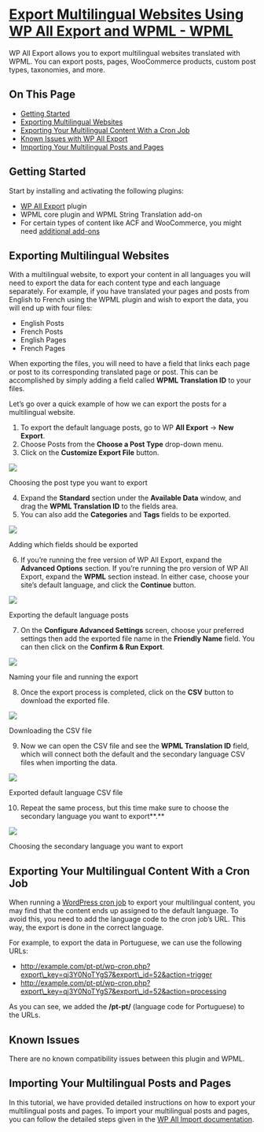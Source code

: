 # [Export Multilingual Websites Using WP All Export and WPML - WPML](https://wpml.org/documentation/plugins-compatibility/export-multilingual-websites-using-wp-all-export-wpml/#Known-Issues)

WP All Export allows you to export multilingual websites translated with WPML. You can export posts, pages, WooCommerce products, custom post types, taxonomies, and more.

## On This Page[](https://wpml.org/documentation/plugins-compatibility/export-multilingual-websites-using-wp-all-export-wpml/#on-this-page)

-   [Getting Started](https://wpml.org/documentation/plugins-compatibility/export-multilingual-websites-using-wp-all-export-wpml/#getting-started)
-   [Exporting Multilingual Websites](https://wpml.org/documentation/plugins-compatibility/export-multilingual-websites-using-wp-all-export-wpml/#Exporting-Multilingual-Websites)
-   [Exporting Your Multilingual Content With a Cron Job](https://wpml.org/documentation/plugins-compatibility/export-multilingual-websites-using-wp-all-export-wpml/#Exporting-Your-Multilingual-Content-With-a-Cron-Job)
-   [Known Issues with WP All Export](https://wpml.org/documentation/plugins-compatibility/export-multilingual-websites-using-wp-all-export-wpml/#Known-Issues)
-   [Importing Your Multilingual Posts and Pages](https://wpml.org/documentation/plugins-compatibility/export-multilingual-websites-using-wp-all-export-wpml/#Importing-Your-Multilingual-Posts-and-Pages)

## Getting Started[](https://wpml.org/documentation/plugins-compatibility/export-multilingual-websites-using-wp-all-export-wpml/#getting-started)

Start by installing and activating the following plugins:

-   [WP All Export](http://www.wpallimport.com/export/) plugin
-   WPML core plugin and WPML String Translation add-on
-   For certain types of content like ACF and WooCommerce, you might need [additional add-ons](https://www.wpallimport.com/some-wp-all-export-functionality-is-moving-to-add-ons/)

## Exporting Multilingual Websites[](https://wpml.org/documentation/plugins-compatibility/export-multilingual-websites-using-wp-all-export-wpml/#Exporting-Multilingual-Websites)

With a multilingual website, to export your content in all languages you will need to export the data for each content type and each language separately. For example, if you have translated your pages and posts from English to French using the WPML plugin and wish to export the data, you will end up with four files:

-   English Posts
-   French Posts
-   English Pages
-   French Pages

When exporting the files, you will need to have a field that links each page or post to its corresponding translated page or post. This can be accomplished by simply adding a field called **WPML Translation ID** to your files.

Let’s go over a quick example of how we can export the posts for a multilingual website.

1.  To export the default language posts, go to WP **All Export** → **New Export**.
2.  Choose Posts from the **Choose a Post Type** drop-down menu.
3.  Click on the **Customize Export File** button.

[![](https://cdn.wpml.org/wp-content/uploads/2021/08/wpml-wp-all-export-select-post-type-1.png)](https://cdn.wpml.org/wp-content/uploads/2021/08/wpml-wp-all-export-select-post-type-1.png)

Choosing the post type you want to export

4.  Expand the **Standard** section under the **Available Data** window, and drag the **WPML Translation ID** to the fields area.
5.  You can also add the **Categories** and **Tags** fields to be exported.

[![](https://cdn.wpml.org/wp-content/uploads/2016/08/Adding-the-WPML-translation-ID-categories-and-tags-to-the-exported-file-2.gif)](https://cdn.wpml.org/wp-content/uploads/2016/08/Adding-the-WPML-translation-ID-categories-and-tags-to-the-exported-file-2.gif)

Adding which fields should be exported

6.  If you’re running the free version of WP All Export, expand the **Advanced Options** section. If you’re running the pro version of WP All Export, expand the **WPML** section instead. In either case, choose your site’s default language, and click the **Continue** button.

[![](https://cdn.wpml.org/wp-content/uploads/2021/08/wpml-wp-all-export-advanced-options.png)](https://cdn.wpml.org/wp-content/uploads/2021/08/wpml-wp-all-export-advanced-options.png)

Exporting the default language posts

7.  On the **Configure Advanced Settings** screen, choose your preferred settings then add the exported file name in the **Friendly Name** field. You can then click on the **Confirm & Run Export**.

[![](https://cdn.wpml.org/wp-content/uploads/2016/08/Name-your-file-and-run-the-export-1024x682.png)](https://cdn.wpml.org/wp-content/uploads/2016/08/Name-your-file-and-run-the-export.png)

Naming your file and running the export

8.  Once the export process is completed, click on the **CSV** button to download the exported file.

[![](https://cdn.wpml.org/wp-content/uploads/2016/08/Download-the-CSV-file-1024x536.png)](https://cdn.wpml.org/wp-content/uploads/2016/08/Download-the-CSV-file.png)

Downloading the CSV file

9.  Now we can open the CSV file and see the **WPML Translation ID** field, which will connect both the default and the secondary language CSV files when importing the data.

[![](https://cdn.wpml.org/wp-content/uploads/2016/08/Exported-default-language-CSV-file-1024x667.png)](https://cdn.wpml.org/wp-content/uploads/2016/08/Exported-default-language-CSV-file.png)

Exported default language CSV file

10.  Repeat the same process, but this time make sure to choose the secondary language you want to export**.**

[![](https://cdn.wpml.org/wp-content/uploads/2016/08/Choose-the-secondary-language-you-want-to-export.png)](https://cdn.wpml.org/wp-content/uploads/2016/08/Choose-the-secondary-language-you-want-to-export.png)

Choosing the secondary language you want to export

## Exporting Your Multilingual Content With a Cron Job[](https://wpml.org/documentation/plugins-compatibility/export-multilingual-websites-using-wp-all-export-wpml/#Exporting-Your-Multilingual-Content-With-a-Cron-Job)

When running a [WordPress cron job](https://codex.wordpress.org/Function_Reference/wp_cron) to export your multilingual content, you may find that the content ends up assigned to the default language. To avoid this, you need to add the language code to the cron job’s URL. This way, the export is done in the correct language.

For example, to export the data in Portuguese, we can use the following URLs:

-   http://example.com/pt-pt/wp-cron.php?export\_key=qj3Y0NoTYgS7&export\_id=52&action=trigger
-   http://example.com/pt-pt/wp-cron.php?export\_key=qj3Y0NoTYgS7&export\_id=52&action=processing

As you can see, we added the **/pt-pt/** (language code for Portuguese) to the URLs.

## Known Issues[](https://wpml.org/documentation/plugins-compatibility/export-multilingual-websites-using-wp-all-export-wpml/#known-issues)

There are no known compatibility issues between this plugin and WPML.

## Importing Your Multilingual Posts and Pages[](https://wpml.org/documentation/plugins-compatibility/export-multilingual-websites-using-wp-all-export-wpml/#Importing-Your-Multilingual-Posts-and-Pages)

In this tutorial, we have provided detailed instructions on how to export your multilingual posts and pages. To import your multilingual posts and pages, you can follow the detailed steps given in the [WP All Import documentation](https://wpml.org/documentation/related-projects/wpml-all-import-plugin-website-import-with-wpml/).